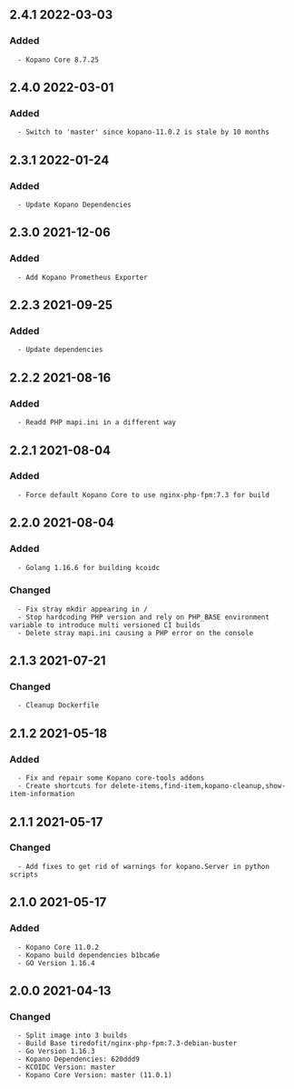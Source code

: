 ## 2.4.1 2022-03-03 <dave at tiredofit dot ca>

   ### Added
      - Kopano Core 8.7.25


## 2.4.0 2022-03-01 <dave at tiredofit dot ca>

   ### Added
      - Switch to 'master' since kopano-11.0.2 is stale by 10 months


## 2.3.1 2022-01-24 <dave at tiredofit dot ca>

   ### Added
      - Update Kopano Dependencies


## 2.3.0 2021-12-06 <dave at tiredofit dot ca>

   ### Added
      - Add Kopano Prometheus Exporter


## 2.2.3 2021-09-25 <dave at tiredofit dot ca>

   ### Added
      - Update dependencies


## 2.2.2 2021-08-16 <dave at tiredofit dot ca>

   ### Added
      - Readd PHP mapi.ini in a different way


## 2.2.1 2021-08-04 <dave at tiredofit dot ca>

   ### Added
      - Force default Kopano Core to use nginx-php-fpm:7.3 for build


## 2.2.0 2021-08-04 <dave at tiredofit dot ca>

   ### Added
      - Golang 1.16.6 for building kcoidc

   ### Changed
      - Fix stray mkdir appearing in /
      - Stop hardcoding PHP version and rely on PHP_BASE environment variable to introduce multi versioned CI builds
      - Delete stray mapi.ini causing a PHP error on the console


## 2.1.3 2021-07-21 <dave at tiredofit dot ca>

   ### Changed
      - Cleanup Dockerfile


## 2.1.2 2021-05-18 <dave at tiredofit dot ca>

   ### Added
      - Fix and repair some Kopano core-tools addons
      - Create shortcuts for delete-items,find-item,kopano-cleanup,show-item-information


## 2.1.1 2021-05-17 <dave at tiredofit dot ca>

   ### Changed
      - Add fixes to get rid of warnings for kopano.Server in python scripts


## 2.1.0 2021-05-17 <dave at tiredofit dot ca>

   ### Added
      - Kopano Core 11.0.2
      - Kopano build dependencies b1bca6e
      - GO Version 1.16.4


## 2.0.0 2021-04-13 <dave at tiredofit dot ca>

   ### Changed
      - Split image into 3 builds
      - Build Base tiredofit/nginx-php-fpm:7.3-debian-buster
      - Go Version 1.16.3
      - Kopano Dependencies: 620ddd9
      - KCOIDC Version: master
      - Kopano Core Version: master (11.0.1)


